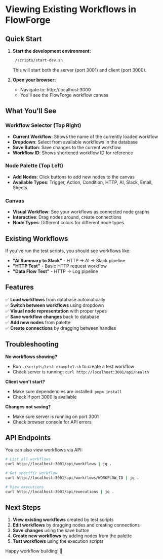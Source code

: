# Viewing Existing Workflows in FlowForge

## Quick Start

1. **Start the development environment:**
   ```bash
   ./scripts/start-dev.sh
   ```
   This will start both the server (port 3001) and client (port 3000).

2. **Open your browser:**
   - Navigate to: http://localhost:3000
   - You'll see the FlowForge workflow canvas

## What You'll See

### Workflow Selector (Top Right)
- **Current Workflow**: Shows the name of the currently loaded workflow
- **Dropdown**: Select from available workflows in the database
- **Save Button**: Save changes to the current workflow
- **Workflow ID**: Shows shortened workflow ID for reference

### Node Palette (Top Left)  
- **Add Nodes**: Click buttons to add new nodes to the canvas
- **Available Types**: Trigger, Action, Condition, HTTP, AI, Slack, Email, Sheets

### Canvas
- **Visual Workflow**: See your workflows as connected node graphs
- **Interactive**: Drag nodes around, create connections
- **Node Types**: Different colors for different node types

## Existing Workflows

If you've run the test scripts, you should see workflows like:
- **"AI Summary to Slack"** - HTTP → AI → Slack pipeline
- **"HTTP Test"** - Basic HTTP request workflow  
- **"Data Flow Test"** - HTTP → Log pipeline

## Features

✅ **Load workflows** from database automatically  
✅ **Switch between workflows** using dropdown  
✅ **Visual node representation** with proper types  
✅ **Save workflow changes** back to database  
✅ **Add new nodes** from palette  
✅ **Create connections** by dragging between handles  

## Troubleshooting

**No workflows showing?**
- Run `./scripts/test-example1.sh` to create a test workflow
- Check server is running: `curl http://localhost:3001/api/health`

**Client won't start?**
- Make sure dependencies are installed: `pnpm install`
- Check if port 3000 is available

**Changes not saving?**
- Make sure server is running on port 3001
- Check browser console for API errors

## API Endpoints

You can also view workflows via API:
```bash
# List all workflows
curl http://localhost:3001/api/workflows | jq .

# Get specific workflow
curl http://localhost:3001/api/workflows/WORKFLOW_ID | jq .

# View executions
curl http://localhost:3001/api/executions | jq .
```

## Next Steps

1. **View existing workflows** created by test scripts
2. **Edit workflows** by dragging nodes and creating connections  
3. **Save changes** using the save button
4. **Create new workflows** by adding nodes from the palette
5. **Test workflows** using the execution scripts

Happy workflow building! 🎉
